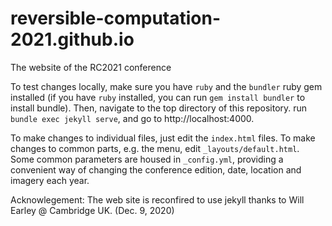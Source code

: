 # reversible-computation-2021.github.io
The website of the RC2021 conference

To test changes locally, make sure you have `ruby` and the `bundler` ruby gem installed (if you have `ruby` installed, you can run `gem install bundler` to install bundle). Then, navigate to the top directory of this repository. run `bundle exec jekyll serve`, and go to http://localhost:4000.

To make changes to individual files, just edit the `index.html` files. To make changes to common parts, e.g. the menu, edit `_layouts/default.html`. Some common parameters are housed in `_config.yml`, providing a convenient way of changing the conference edition, date, location and imagery each year.

Acknowlegement: The web site is reconfired to use jekyll thanks to Will Earley @ Cambridge UK.  (Dec. 9, 2020)
